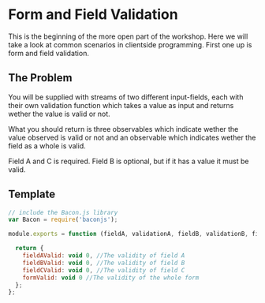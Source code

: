 # Form and Field Validation

This is the beginning of the more open part of the workshop. Here we will take
a look at common scenarios in clientside programming. First one up is form and
field validation.

## The Problem

You will be supplied with streams of two different input-fields, each with
their own validation function which takes a value as input and returns wether
the value is valid or not.

What you should return is three observables which indicate wether the value
observed is valid or not and an observable which indicates wether the field as
a whole is valid.

Field A and C is required. Field B is optional, but if it has a value it must
be valid.

## Template

```js
// include the Bacon.js library
var Bacon = require('baconjs');

module.exports = function (fieldA, validationA, fieldB, validationB, fieldC, validationC) {

  return {
    fieldAValid: void 0, //The validity of field A
    fieldBValid: void 0, //The validity of field B
    fieldCValid: void 0, //The validity of field C
    formValid: void 0 //The validity of the whole form
  };
};
```
